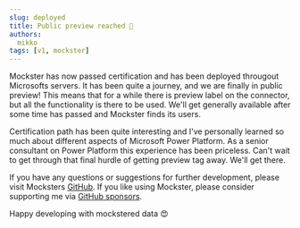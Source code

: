 ```yaml
---
slug: deployed
title: Public preview reached 🤩
authors:
  mikko
tags: [v1, mockster]
---
```

Mockster has now passed certification and has been deployed througout Microsofts servers. It has been quite a journey, and we are finally in public preview! This means that for a while there is preview label on the connector, but all the functionality is there to be used. We'll get generally available after some time has passed and Mockster finds its users.

Certification path has been quite interesting and I've personally learned so much about different aspects of Microsoft Power Platform. As a senior consultant on Power Platform this experience has been priceless. Can't wait to get through that final hurdle of getting preview tag away. We'll get there.

If you have any questions or suggestions for further development, please visit Mocksters [GitHub](https://github.com/miberr/mockster). If you like using Mockster, please consider supporting me via [GitHub sponsors](https://github.com/sponsors/miberr). 

Happy developing with mockstered data 😍